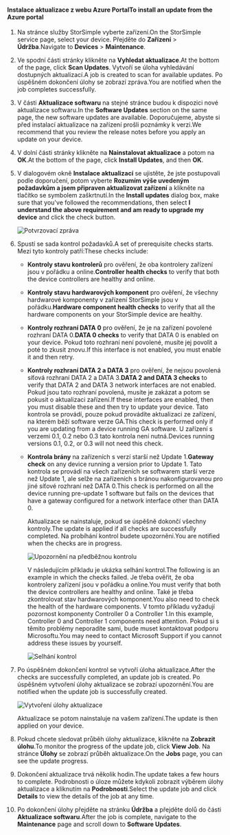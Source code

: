 <!--author=alkohli last changed: 02/06/17-->

#### <a name="to-install-an-update-from-the-azure-portal"></a><span data-ttu-id="a9c49-101">Instalace aktualizace z webu Azure Portal</span><span class="sxs-lookup"><span data-stu-id="a9c49-101">To install an update from the Azure portal</span></span>

1. <span data-ttu-id="a9c49-102">Na stránce služby StorSimple vyberte zařízení.</span><span class="sxs-lookup"><span data-stu-id="a9c49-102">On the StorSimple service page, select your device.</span></span> <span data-ttu-id="a9c49-103">Přejděte do **Zařízení** > **Údržba**.</span><span class="sxs-lookup"><span data-stu-id="a9c49-103">Navigate to **Devices** > **Maintenance**.</span></span>
2. <span data-ttu-id="a9c49-104">Ve spodní části stránky klikněte na **Vyhledat aktualizace**.</span><span class="sxs-lookup"><span data-stu-id="a9c49-104">At the bottom of the page, click **Scan Updates**.</span></span> <span data-ttu-id="a9c49-105">Vytvoří se úloha vyhledávání dostupných aktualizací.</span><span class="sxs-lookup"><span data-stu-id="a9c49-105">A job is created to scan for available updates.</span></span> <span data-ttu-id="a9c49-106">Po úspěšném dokončení úlohy se zobrazí zpráva.</span><span class="sxs-lookup"><span data-stu-id="a9c49-106">You are notified when the job completes successfully.</span></span>
3. <span data-ttu-id="a9c49-107">V části **Aktualizace softwaru** na stejné stránce budou k dispozici nové aktualizace softwaru.</span><span class="sxs-lookup"><span data-stu-id="a9c49-107">In the **Software Updates** section on the same page, the new software updates are available.</span></span> <span data-ttu-id="a9c49-108">Doporučujeme, abyste si před instalací aktualizace na zařízení prošli poznámky k verzi.</span><span class="sxs-lookup"><span data-stu-id="a9c49-108">We recommend that you review the release notes before you apply an update on your device.</span></span>
4. <span data-ttu-id="a9c49-109">V dolní části stránky klikněte na **Nainstalovat aktualizace** a potom na **OK**.</span><span class="sxs-lookup"><span data-stu-id="a9c49-109">At the bottom of the page, click **Install Updates**, and then **OK**.</span></span>
5. <span data-ttu-id="a9c49-110">V dialogovém okně **Instalace aktualizací** se ujistěte, že jste postupovali podle doporučení, potom vyberte **Rozumím výše uvedeným požadavkům a jsem připraven aktualizovat zařízení** a klikněte na tlačítko se symbolem zaškrtnutí.</span><span class="sxs-lookup"><span data-stu-id="a9c49-110">In the **Install updates** dialog box, make sure that you've followed the recommendations, then select **I understand the above requirement and am ready to upgrade my device** and click the check button.</span></span>
   
    ![Potvrzovací zpráva](./media/storsimple-install-update2-via-portal/InstallUpdate12_2M.png)
6. <span data-ttu-id="a9c49-112">Spustí se sada kontrol požadavků.</span><span class="sxs-lookup"><span data-stu-id="a9c49-112">A set of prerequisite checks starts.</span></span> <span data-ttu-id="a9c49-113">Mezi tyto kontroly patří:</span><span class="sxs-lookup"><span data-stu-id="a9c49-113">These checks include:</span></span>
   
   * <span data-ttu-id="a9c49-114">**Kontroly stavu kontrolerů** pro ověření, že oba kontrolery zařízení jsou v pořádku a online.</span><span class="sxs-lookup"><span data-stu-id="a9c49-114">**Controller health checks** to verify that both the device controllers are healthy and online.</span></span>
   * <span data-ttu-id="a9c49-115">**Kontroly stavu hardwarových komponent** pro ověření, že všechny hardwarové komponenty v zařízení StorSimple jsou v pořádku.</span><span class="sxs-lookup"><span data-stu-id="a9c49-115">**Hardware component health checks** to verify that all the hardware components on your StorSimple device are healthy.</span></span>
   * <span data-ttu-id="a9c49-116">**Kontroly rozhraní DATA 0** pro ověření, že je na zařízení povolené rozhraní DATA 0.</span><span class="sxs-lookup"><span data-stu-id="a9c49-116">**DATA 0 checks** to verify that DATA 0 is enabled on your device.</span></span> <span data-ttu-id="a9c49-117">Pokud toto rozhraní není povolené, musíte jej povolit a poté to zkusit znovu.</span><span class="sxs-lookup"><span data-stu-id="a9c49-117">If this interface is not enabled, you must enable it and then retry.</span></span>
   * <span data-ttu-id="a9c49-118">**Kontroly rozhraní DATA 2 a DATA 3** pro ověření, že nejsou povolená síťová rozhraní DATA 2 a DATA 3.</span><span class="sxs-lookup"><span data-stu-id="a9c49-118">**DATA 2 and DATA 3 checks** to verify that DATA 2 and DATA 3 network interfaces are not enabled.</span></span> <span data-ttu-id="a9c49-119">Pokud jsou tato rozhraní povolená, musíte je zakázat a potom se pokusit o aktualizaci zařízení.</span><span class="sxs-lookup"><span data-stu-id="a9c49-119">If these interfaces are enabled, then you must disable these and then try to update your device.</span></span> <span data-ttu-id="a9c49-120">Tato kontrola se provádí, pouze pokud provádíte aktualizaci ze zařízení, na kterém běží software verze GA.</span><span class="sxs-lookup"><span data-stu-id="a9c49-120">This check is performed only if you are updating from a device running GA software.</span></span> <span data-ttu-id="a9c49-121">U zařízení s verzemi 0.1, 0.2 nebo 0.3 tato kontrola není nutná.</span><span class="sxs-lookup"><span data-stu-id="a9c49-121">Devices running versions 0.1, 0.2, or 0.3 will not need this check.</span></span>
   * <span data-ttu-id="a9c49-122">**Kontrola brány** na zařízeních s verzí starší než Update 1.</span><span class="sxs-lookup"><span data-stu-id="a9c49-122">**Gateway check** on any device running a version prior to Update 1.</span></span> <span data-ttu-id="a9c49-123">Tato kontrola se provádí na všech zařízeních se softwarem starší verze než Update 1, ale selže na zařízeních s bránou nakonfigurovanou pro jiné síťové rozhraní než DATA 0.</span><span class="sxs-lookup"><span data-stu-id="a9c49-123">This check is performed on all the device running pre-update 1 software but fails on the devices that have a gateway configured for a network interface other than DATA 0.</span></span>
     
     <span data-ttu-id="a9c49-124">Aktualizace se nainstaluje, pokud se úspěšně dokončí všechny kontroly.</span><span class="sxs-lookup"><span data-stu-id="a9c49-124">The update is applied if all checks are successfully completed.</span></span> <span data-ttu-id="a9c49-125">Na probíhání kontrol budete upozorněni.</span><span class="sxs-lookup"><span data-stu-id="a9c49-125">You are notified when the checks are in progress.</span></span>
     
     ![Upozornění na předběžnou kontrolu](./media/storsimple-install-update2-via-portal/InstallUpdate12_3M.png)
     
     <span data-ttu-id="a9c49-127">V následujícím příkladu je ukázka selhání kontrol.</span><span class="sxs-lookup"><span data-stu-id="a9c49-127">The following is an example in which the checks failed.</span></span> <span data-ttu-id="a9c49-128">Je třeba ověřit, že oba kontrolery zařízení jsou v pořádku a online.</span><span class="sxs-lookup"><span data-stu-id="a9c49-128">You must verify that both the device controllers are healthy and online.</span></span> <span data-ttu-id="a9c49-129">Také je třeba zkontrolovat stav hardwarových komponent.</span><span class="sxs-lookup"><span data-stu-id="a9c49-129">You also need to check the health of the hardware components.</span></span> <span data-ttu-id="a9c49-130">V tomto příkladu vyžadují pozornost komponenty Controller 0 a Controller 1.</span><span class="sxs-lookup"><span data-stu-id="a9c49-130">In this example, Controller 0 and Controller 1 components need attention.</span></span> <span data-ttu-id="a9c49-131">Pokud si s těmito problémy neporadíte sami, bude muset kontaktovat podporu Microsoftu.</span><span class="sxs-lookup"><span data-stu-id="a9c49-131">You may need to contact Microsoft Support if you cannot address these issues by yourself.</span></span>
     
       ![Selhání kontrol](./media/storsimple-install-update2-via-portal/HCS_PreUpgradeChecksFailed-include.png)
7. <span data-ttu-id="a9c49-133">Po úspěšném dokončení kontrol se vytvoří úloha aktualizace.</span><span class="sxs-lookup"><span data-stu-id="a9c49-133">After the checks are successfully completed, an update job is created.</span></span> <span data-ttu-id="a9c49-134">Po úspěšném vytvoření úlohy aktualizace se zobrazí upozornění.</span><span class="sxs-lookup"><span data-stu-id="a9c49-134">You are notified when the update job is successfully created.</span></span>
   
    ![Vytvoření úlohy aktualizace](./media/storsimple-install-update2-via-portal/InstallUpdate12_44M.png)
   
    <span data-ttu-id="a9c49-136">Aktualizace se potom nainstaluje na vašem zařízení.</span><span class="sxs-lookup"><span data-stu-id="a9c49-136">The update is then applied on your device.</span></span>
    
8. <span data-ttu-id="a9c49-137">Pokud chcete sledovat průběh úlohy aktualizace, klikněte na **Zobrazit úlohu**.</span><span class="sxs-lookup"><span data-stu-id="a9c49-137">To monitor the progress of the update job, click **View Job**.</span></span> <span data-ttu-id="a9c49-138">Na stránce **Úlohy** se zobrazí průběh aktualizace.</span><span class="sxs-lookup"><span data-stu-id="a9c49-138">On the **Jobs** page, you can see the update progress.</span></span>
9. <span data-ttu-id="a9c49-139">Dokončení aktualizace trvá několik hodin.</span><span class="sxs-lookup"><span data-stu-id="a9c49-139">The update takes a few hours to complete.</span></span> <span data-ttu-id="a9c49-140">Podrobnosti o úloze můžete kdykoli zobrazit výběrem úlohy aktualizace a kliknutím na **Podrobnosti**.</span><span class="sxs-lookup"><span data-stu-id="a9c49-140">Select the update job and click **Details** to view the details of the job at any time.</span></span>
10. <span data-ttu-id="a9c49-141">Po dokončení úlohy přejděte na stránku **Údržba** a přejděte dolů do části **Aktualizace softwaru**.</span><span class="sxs-lookup"><span data-stu-id="a9c49-141">After the job is complete, navigate to the **Maintenance** page and scroll down to **Software Updates**.</span></span>


